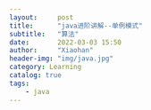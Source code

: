 ```yaml
---
layout:     post
title:      "java进阶讲解--单例模式"
subtitle:   "算法"
date:       2022-03-03 15:50
author:     "Xiaohan"
header-img: "img/java.jpg"
category: Learning
catalog: true
tags:
    - java
---
```


